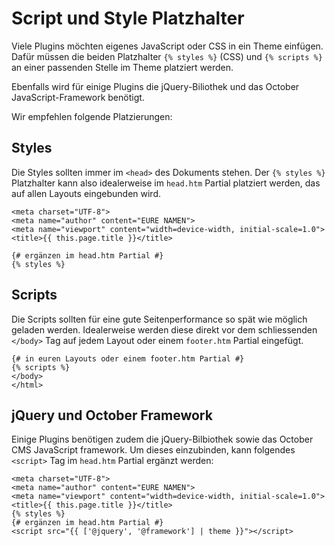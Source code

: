 # Script und Style Platzhalter

Viele Plugins möchten eigenes JavaScript oder CSS in ein Theme einfügen. Dafür müssen die 
beiden Platzhalter `{% styles %}` (CSS) und `{% scripts %}` an einer passenden
Stelle im Theme platziert werden.

Ebenfalls wird für einige Plugins die jQuery-Biliothek und das October JavaScript-Framework benötigt.

Wir empfehlen folgende Platzierungen:

## Styles

Die Styles sollten immer im `<head>` des Dokuments stehen. Der `{% styles %}` Platzhalter
kann also idealerweise im `head.htm` Partial platziert werden, das auf allen Layouts
eingebunden wird.

```twig
<meta charset="UTF-8">
<meta name="author" content="EURE NAMEN">
<meta name="viewport" content="width=device-width, initial-scale=1.0">
<title>{{ this.page.title }}</title>

{# ergänzen im head.htm Partial #}
{% styles %}
```

## Scripts

Die Scripts sollten für eine gute Seitenperformance so spät wie möglich geladen werden.
Idealerweise werden diese direkt vor dem schliessenden `</body>` Tag auf jedem
Layout oder einem `footer.htm` Partial eingefügt.

```twig
{# in euren Layouts oder einem footer.htm Partial #}
{% scripts %}
</body>
</html>
```

## jQuery und October Framework

Einige Plugins benötigen zudem die jQuery-Bilbiothek sowie das October CMS JavaScript framework.
Um dieses einzubinden, kann folgendes `<script>` Tag im `head.htm` Partial ergänzt werden:

```twig
<meta charset="UTF-8">
<meta name="author" content="EURE NAMEN">
<meta name="viewport" content="width=device-width, initial-scale=1.0">
<title>{{ this.page.title }}</title>
{% styles %}
{# ergänzen im head.htm Partial #}
<script src="{{ ['@jquery', '@framework'] | theme }}"></script>
```